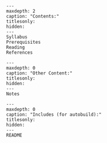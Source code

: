 <!-- Physics 581: Physics Inspired Computational Techniques documentation master file, created by
   sphinx-quickstart on Tue Aug 10 12:38:54 2021.
   You can adapt this file completely to your liking, but it should at least
   contain the root `toctree` directive.
-->

<!-- Literally include the README.md file -->
```{include} README.md
```

```{toctree}
---
maxdepth: 2
caption: "Contents:"
titlesonly:
hidden:
---
Syllabus
Prerequisites
Reading
References
```

```{toctree}
---
maxdepth: 0
caption: "Other Content:"
titlesonly:
hidden:
---
Notes
```

```{toctree}
---
maxdepth: 0
caption: "Includes (for autobuild):"
titlesonly:
hidden:
---
README
```
